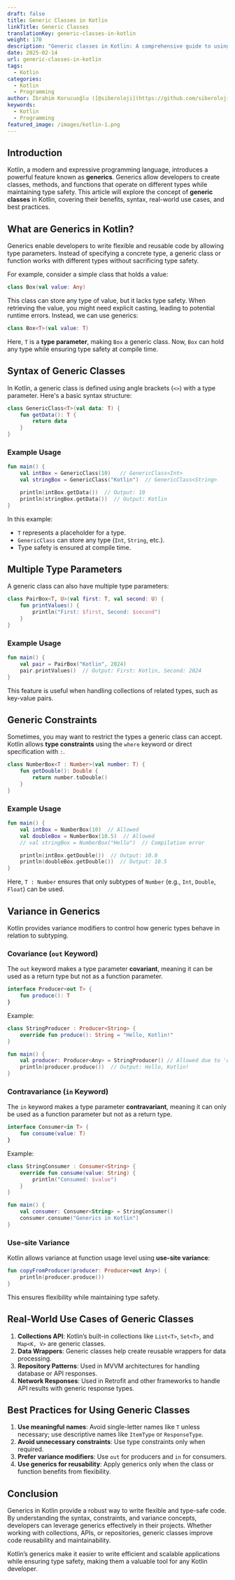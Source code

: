 ```yaml
---
draft: false
title: Generic Classes in Kotlin
linkTitle: Generic Classes
translationKey: generic-classes-in-kotlin
weight: 170
description: "Generic classes in Kotlin: A comprehensive guide to using generics to create flexible and reusable code"
date: 2025-02-14
url: generic-classes-in-kotlin
tags:
  - Kotlin
categories:
  - Kotlin
  - Programming
author: İbrahim Korucuoğlu ([@siberoloji](https://github.com/siberoloji))
keywords:
  - Kotlin
  - Programming
featured_image: /images/kotlin-1.png
---
```

## Introduction

Kotlin, a modern and expressive programming language, introduces a powerful feature known as **generics**. Generics allow developers to create classes, methods, and functions that operate on different types while maintaining type safety. This article will explore the concept of **generic classes** in Kotlin, covering their benefits, syntax, real-world use cases, and best practices.

## What are Generics in Kotlin?

Generics enable developers to write flexible and reusable code by allowing type parameters. Instead of specifying a concrete type, a generic class or function works with different types without sacrificing type safety.

For example, consider a simple class that holds a value:

```kotlin
class Box(val value: Any)
```

This class can store any type of value, but it lacks type safety. When retrieving the value, you might need explicit casting, leading to potential runtime errors. Instead, we can use generics:

```kotlin
class Box<T>(val value: T)
```

Here, `T` is a **type parameter**, making `Box` a generic class. Now, `Box` can hold any type while ensuring type safety at compile time.

## Syntax of Generic Classes

In Kotlin, a generic class is defined using angle brackets (`<>`) with a type parameter. Here's a basic syntax structure:

```kotlin
class GenericClass<T>(val data: T) {
    fun getData(): T {
        return data
    }
}
```

### Example Usage

```kotlin
fun main() {
    val intBox = GenericClass(10)   // GenericClass<Int>
    val stringBox = GenericClass("Kotlin")  // GenericClass<String>

    println(intBox.getData())  // Output: 10
    println(stringBox.getData())  // Output: Kotlin
}
```

In this example:

- `T` represents a placeholder for a type.
- `GenericClass` can store any type (`Int`, `String`, etc.).
- Type safety is ensured at compile time.

## Multiple Type Parameters

A generic class can also have multiple type parameters:

```kotlin
class PairBox<T, U>(val first: T, val second: U) {
    fun printValues() {
        println("First: $first, Second: $second")
    }
}
```

### Example Usage

```kotlin
fun main() {
    val pair = PairBox("Kotlin", 2024)
    pair.printValues()  // Output: First: Kotlin, Second: 2024
}
```

This feature is useful when handling collections of related types, such as key-value pairs.

## Generic Constraints

Sometimes, you may want to restrict the types a generic class can accept. Kotlin allows **type constraints** using the `where` keyword or direct specification with `:`.

```kotlin
class NumberBox<T : Number>(val number: T) {
    fun getDouble(): Double {
        return number.toDouble()
    }
}
```

### Example Usage

```kotlin
fun main() {
    val intBox = NumberBox(10)  // Allowed
    val doubleBox = NumberBox(10.5)  // Allowed
    // val stringBox = NumberBox("Hello")  // Compilation error

    println(intBox.getDouble())  // Output: 10.0
    println(doubleBox.getDouble())  // Output: 10.5
}
```

Here, `T : Number` ensures that only subtypes of `Number` (e.g., `Int`, `Double`, `Float`) can be used.

## Variance in Generics

Kotlin provides variance modifiers to control how generic types behave in relation to subtyping.

### Covariance (`out` Keyword)

The `out` keyword makes a type parameter **covariant**, meaning it can be used as a return type but not as a function parameter.

```kotlin
interface Producer<out T> {
    fun produce(): T
}
```

Example:

```kotlin
class StringProducer : Producer<String> {
    override fun produce(): String = "Hello, Kotlin!"
}

fun main() {
    val producer: Producer<Any> = StringProducer() // Allowed due to 'out'
    println(producer.produce())  // Output: Hello, Kotlin!
}
```

### Contravariance (`in` Keyword)

The `in` keyword makes a type parameter **contravariant**, meaning it can only be used as a function parameter but not as a return type.

```kotlin
interface Consumer<in T> {
    fun consume(value: T)
}
```

Example:

```kotlin
class StringConsumer : Consumer<String> {
    override fun consume(value: String) {
        println("Consumed: $value")
    }
}

fun main() {
    val consumer: Consumer<String> = StringConsumer()
    consumer.consume("Generics in Kotlin")
}
```

### Use-site Variance

Kotlin allows variance at function usage level using **use-site variance**:

```kotlin
fun copyFromProducer(producer: Producer<out Any>) {
    println(producer.produce())
}
```

This ensures flexibility while maintaining type safety.

## Real-World Use Cases of Generic Classes

1. **Collections API**: Kotlin’s built-in collections like `List<T>`, `Set<T>`, and `Map<K, V>` are generic classes.
2. **Data Wrappers**: Generic classes help create reusable wrappers for data processing.
3. **Repository Patterns**: Used in MVVM architectures for handling database or API responses.
4. **Network Responses**: Used in Retrofit and other frameworks to handle API results with generic response types.

## Best Practices for Using Generic Classes

1. **Use meaningful names**: Avoid single-letter names like `T` unless necessary; use descriptive names like `ItemType` or `ResponseType`.
2. **Avoid unnecessary constraints**: Use type constraints only when required.
3. **Prefer variance modifiers**: Use `out` for producers and `in` for consumers.
4. **Use generics for reusability**: Apply generics only when the class or function benefits from flexibility.

## Conclusion

Generics in Kotlin provide a robust way to write flexible and type-safe code. By understanding the syntax, constraints, and variance concepts, developers can leverage generics effectively in their projects. Whether working with collections, APIs, or repositories, generic classes improve code reusability and maintainability.

Kotlin’s generics make it easier to write efficient and scalable applications while ensuring type safety, making them a valuable tool for any Kotlin developer.
